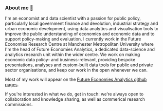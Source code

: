 ### About me 👋

I'm an economist and data scientist with a passion for public policy, particularly local government finance and devolution, industrial strategy and urban economic development, using data analytics and visualisation tools to improve the public understanding of economics and economic data and to support policy-making and evaluation. I currently work in the Future Economies Research Centre at Manchester Metropolitan University where I'm the head of Future Economies Analytics, a dedicated data-science and analytics research unit within the wider centre. We work on making economic data policy- and business-relevant, providing bespoke presentations, analyses and custom-built data tools for public and private sector organisations, and keep our work in the open whenever we can.

Most of my work will appear on the [Future Economies Analytics github pages](https://github.com/FutureEconomiesAnalytics).

If you're interested in what we do, get in touch: we're always open to collaboration and knowledge sharing, as well as commerical research commissions.
<!--
**christianspence/christianspence** is a ✨ _special_ ✨ repository because its `README.md` (this file) appears on your GitHub profile.

Here are some ideas to get you started:

- 🔭 I’m currently working on ...
- 🌱 I’m currently learning ...
- 👯 I’m looking to collaborate on ...
- 🤔 I’m looking for help with ...
- 💬 Ask me about ...
- 📫 How to reach me: ...
- 😄 Pronouns: ...
- ⚡ Fun fact: ...
-->
